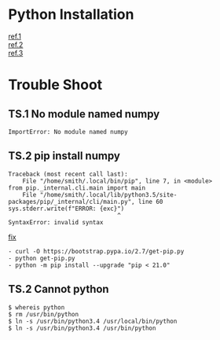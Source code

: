 # Python Installation

[ref.1](https://www.itread01.com/content/1541040331.html) <br/>
[ref.2](https://nbanzyme.medium.com/how-to-install-python3-in-ubuntu-16-04-19656ce4d326)<br/>
[ref.3](https://www.digitalocean.com/community/tutorials/how-to-install-python-3-and-set-up-a-local-programming-environment-on-ubuntu-16-04)

# Trouble Shoot
## TS.1 No module named numpy

```text
ImportError: No module named numpy
```

## TS.2 pip install numpy

```text
Traceback (most recent call last):
    File "/home/smith/.local/bin/pip", line 7, in <module>
from pip._internal.cli.main import main
    File "/home/smith/.local/lib/python3.5/site-packages/pip/_internal/cli/main.py", line 60
sys.stderr.write(f"ERROR: {exc}")
                               ^
SyntaxError: invalid syntax
```

[fix](https://stackoverflow.com/questions/65869296/installing-pip-is-not-working-in-bitbucket-ci/65871131#65871131)

```text
- curl -O https://bootstrap.pypa.io/2.7/get-pip.py
- python get-pip.py
- python -m pip install --upgrade "pip < 21.0"
```

## TS.2 Cannot python

```text
$ whereis python
$ rm /usr/bin/python
$ ln -s /usr/bin/python3.4 /usr/local/bin/python
$ ln -s /usr/bin/python3.4 /usr/bin/python
```



